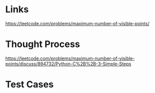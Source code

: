 # Links
https://leetcode.com/problems/maximum-number-of-visible-points/

# Thought Process
https://leetcode.com/problems/maximum-number-of-visible-points/discuss/894732/Python-C%2B%2B-3-Simple-Steps

# Test Cases

